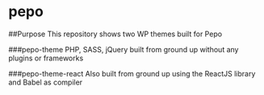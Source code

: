 # pepo
##Purpose
This repository shows two WP themes built for Pepo

###pepo-theme
PHP, SASS, jQuery built from ground up without any plugins or frameworks

###pepo-theme-react
Also built from ground up using the ReactJS library and Babel as compiler 
